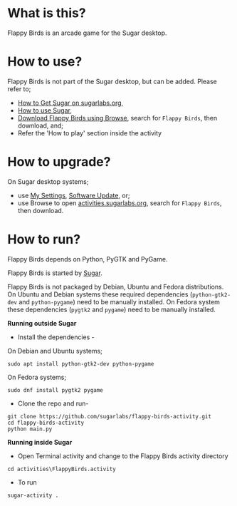What is this?
=============

Flappy Birds is an arcade game for the Sugar desktop.

How to use?
===========

Flappy Birds is not part of the Sugar desktop, but can be added.  Please refer to;

* [How to Get Sugar on sugarlabs.org](https://sugarlabs.org/),
* [How to use Sugar](https://help.sugarlabs.org/),
* [Download Flappy Birds using Browse](https://activities.sugarlabs.org/), search for `Flappy Birds`, then download, and;
* Refer the 'How to play' section inside the activity

How to upgrade?
===============

On Sugar desktop systems;
* use [My Settings](https://help.sugarlabs.org/en/my_settings.html), [Software Update](https://help.sugarlabs.org/en/my_settings.html#software-update), or;
* use Browse to open [activities.sugarlabs.org](https://activities.sugarlabs.org/), search for `Flappy Birds`, then download.

How to run?
=================

Flappy Birds depends on Python, PyGTK and PyGame.

Flappy Birds is started by [Sugar](https://github.com/sugarlabs/sugar).

Flappy Birds is not packaged by Debian, Ubuntu and Fedora distributions.  
On Ubuntu and Debian systems these required dependencies (`python-gtk2-dev` and
`python-pygame`) need to be manually installed.
On Fedora system these dependencies (`pygtk2` and `pygame`) need to be manually installed.


**Running outside Sugar**


- Install the dependencies - 

On Debian and Ubuntu systems;

```
sudo apt install python-gtk2-dev python-pygame
```

On Fedora systems;

```
sudo dnf install pygtk2 pygame
```

- Clone the repo and run-
```
git clone https://github.com/sugarlabs/flappy-birds-activity.git
cd flappy-birds-activity
python main.py
```

**Running inside Sugar**

- Open Terminal activity and change to the Flappy Birds activity directory
```
cd activities\FlappyBirds.activity
```
- To run
```
sugar-activity .
```
